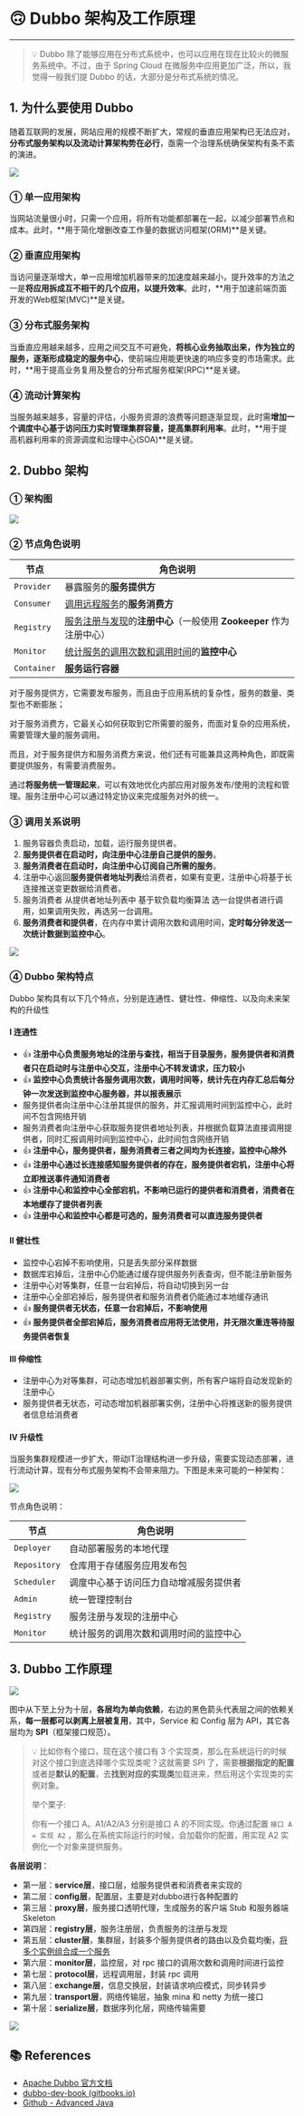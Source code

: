 # 🙃 Dubbo 架构及工作原理

---

> 💡 Dubbo 除了能够应用在分布式系统中，也可以应用在现在比较火的微服务系统中。不过，由于 Spring Cloud 在微服务中应用更加广泛，所以，我觉得一般我们提 Dubbo 的话，大部分是分布式系统的情况。

## 1. 为什么要使用 Dubbo

随着互联网的发展，网站应用的规模不断扩大，常规的垂直应用架构已无法应对，**分布式服务架构以及流动计算架构势在必行**，亟需一个治理系统确保架构有条不紊的演进。

![](https://gitee.com/veal98/images/raw/master/img/20201127110803.png)

### ① 单一应用架构

当网站流量很小时，只需一个应用，将所有功能都部署在一起，以减少部署节点和成本。此时，**用于简化增删改查工作量的数据访问框架(ORM)**是关键。

### ② 垂直应用架构

当访问量逐渐增大，单一应用增加机器带来的加速度越来越小，提升效率的方法之一是**将应用拆成互不相干的几个应用，以提升效率**。此时，**用于加速前端页面开发的Web框架(MVC)**是关键。

### ③ 分布式服务架构

当垂直应用越来越多，应用之间交互不可避免，**将核心业务抽取出来，作为独立的服务，逐渐形成稳定的服务中心**，使前端应用能更快速的响应多变的市场需求。此时，**用于提高业务复用及整合的分布式服务框架(RPC)**是关键。

### ④ 流动计算架构

当服务越来越多，容量的评估，小服务资源的浪费等问题逐渐显现，此时需**增加一个调度中心基于访问压力实时管理集群容量，提高集群利用率**。此时，**用于提高机器利用率的资源调度和治理中心(SOA)**是关键。

## 2. Dubbo 架构

### ① 架构图

![](https://gitee.com/veal98/images/raw/master/img/20201127111551.png)

### ② 节点角色说明

| 节点        | 角色说明                                                     |
| ----------- | ------------------------------------------------------------ |
| `Provider`  | 暴露服务的**服务提供方**                                     |
| `Consumer`  | <u>调用远程服务</u>的**服务消费方**                          |
| `Registry`  | <u>服务注册与发现</u>的**注册中心**（一般使用 **Zookeeper** 作为注册中心） |
| `Monitor`   | <u>统计服务的调用次数和调用时间</u>的**监控中心**            |
| `Container` | **服务运行容器**                                             |

对于服务提供方，它需要发布服务，而且由于应用系统的复杂性，服务的数量、类型也不断膨胀；

对于服务消费方，它最关心如何获取到它所需要的服务，而面对复杂的应用系统，需要管理大量的服务调用。

而且，对于服务提供方和服务消费方来说，他们还有可能兼具这两种角色，即既需要提供服务，有需要消费服务。

通过**将服务统一管理起来**，可以有效地优化内部应用对服务发布/使用的流程和管理。服务注册中心可以通过特定协议来完成服务对外的统一。

### ③ 调用关系说明

1. 服务容器负责启动，加载，运行服务提供者。
2. **服务提供者在启动时，向注册中心注册自己提供的服务**。
3. **服务消费者在启动时，向注册中心订阅自己所需的服务**。
4. 注册中心返回**服务提供者地址列表**给消费者，如果有变更，注册中心将基于长连接推送变更数据给消费者。
5. 服务消费者 从提供者地址列表中 基于软负载均衡算法 选一台提供者进行调用，如果调用失败，再选另一台调用。
6. **服务消费者和提供者**，在内存中累计调用次数和调用时间，**定时每分钟发送一次统计数据到监控中心**。

![](https://gitee.com/veal98/images/raw/master/img/20201127110649.png)

### ④ Dubbo 架构特点

Dubbo 架构具有以下几个特点，分别是连通性、健壮性、伸缩性、以及向未来架构的升级性

#### Ⅰ 连通性

- 👍 **注册中心负责服务地址的注册与查找，相当于目录服务，服务提供者和消费者只在启动时与注册中心交互，注册中心不转发请求，压力较小**
- 👍 **监控中心负责统计各服务调用次数，调用时间等，统计先在内存汇总后每分钟一次发送到监控中心服务器，并以报表展示**
- 服务提供者向注册中心注册其提供的服务，并汇报调用时间到监控中心，此时间不包含网络开销
- 服务消费者向注册中心获取服务提供者地址列表，并根据负载算法直接调用提供者，同时汇报调用时间到监控中心，此时间包含网络开销
- 👍 **注册中心，服务提供者，服务消费者三者之间均为长连接，监控中心除外**
- 👍 **注册中心通过长连接感知服务提供者的存在，服务提供者宕机，注册中心将立即推送事件通知消费者**
- 👍 **注册中心和监控中心全部宕机，不影响已运行的提供者和消费者，消费者在本地缓存了提供者列表**
- 👍 **注册中心和监控中心都是可选的，服务消费者可以直连服务提供者**

#### Ⅱ 健壮性

- 监控中心宕掉不影响使用，只是丢失部分采样数据
- 数据库宕掉后，注册中心仍能通过缓存提供服务列表查询，但不能注册新服务
- 注册中心对等集群，任意一台宕掉后，将自动切换到另一台
- 注册中心全部宕掉后，服务提供者和服务消费者仍能通过本地缓存通讯
- 👍 **服务提供者无状态，任意一台宕掉后，不影响使用**
- 👍 **服务提供者全部宕掉后，服务消费者应用将无法使用，并无限次重连等待服务提供者恢复**

#### Ⅲ 伸缩性

- 注册中心为对等集群，可动态增加机器部署实例，所有客户端将自动发现新的注册中心
- 服务提供者无状态，可动态增加机器部署实例，注册中心将推送新的服务提供者信息给消费者

#### Ⅳ 升级性

当服务集群规模进一步扩大，带动IT治理结构进一步升级，需要实现动态部署，进行流动计算，现有分布式服务架构不会带来阻力。下图是未来可能的一种架构：

![](https://gitee.com/veal98/images/raw/master/img/20201127112104.png)

节点角色说明：

| 节点         | 角色说明                               |
| ------------ | -------------------------------------- |
| `Deployer`   | 自动部署服务的本地代理                 |
| `Repository` | 仓库用于存储服务应用发布包             |
| `Scheduler`  | 调度中心基于访问压力自动增减服务提供者 |
| `Admin`      | 统一管理控制台                         |
| `Registry`   | 服务注册与发现的注册中心               |
| `Monitor`    | 统计服务的调用次数和调用时间的监控中心 |

## 3. Dubbo 工作原理

![](https://gitee.com/veal98/images/raw/master/img/20201127114803.png)

图中从下至上分为十层，**各层均为单向依赖**，右边的黑色箭头代表层之间的依赖关系，**每一层都可以剥离上层被复用**，其中，Service 和 Config 层为 API，其它各层均为 **SPI**（框架接口规范）。

> 💡 比如你有个接口，现在这个接口有 3 个实现类，那么在系统运行的时候对这个接口到底选择哪个实现类呢？这就需要 SPI 了，需要**根据指定的配置**或者是**默认的配置**，去**找到对应的实现类**加载进来，然后用这个实现类的实例对象。
>
> 举个栗子:
>
> 你有一个接口 A。A1/A2/A3 分别是接口 A 的不同实现。你通过配置 `接口 A = 实现 A2` ，那么在系统实际运行的时候，会加载你的配置，用实现 A2 实例化一个对象来提供服务。

**各层说明**：

- 第一层：**service层**，接口层，给服务提供者和消费者来实现的
- 第二层：**config层**，配置层，主要是对dubbo进行各种配置的
- 第三层：**proxy层**，服务接口透明代理，生成服务的客户端 Stub 和服务器端 Skeleton
- 第四层：**registry层**，服务注册层，负责服务的注册与发现
- 第五层：**cluster层**，集群层，封装多个服务提供者的路由以及负载均衡，<u>将多个实例组合成一个服务</u>
- 第六层：**monitor层**，监控层，对 rpc 接口的调用次数和调用时间进行监控
- 第七层：**protocol层**，远程调用层，封装 rpc 调用
- 第八层：**exchange层**，信息交换层，封装请求响应模式，同步转异步
- 第九层：**transport层**，网络传输层，抽象 mina 和 netty 为统一接口
- 第十层：**serialize层**，数据序列化层，网络传输需要

![](https://gitee.com/veal98/images/raw/master/img/20201127115243.png)

## 📚 References

- [Apache Dubbo 官方文档](http://dubbo.apache.org/zh/docs/v2.7/user/preface/requirements/)
- [dubbo-dev-book (gitbooks.io)](https://dubbo.gitbooks.io/dubbo-dev-book/content/design.html)
- [Github - Advanced Java](https://doocs.gitee.io/advanced-java/#/./docs/distributed-system/dubbo-operating-principle)